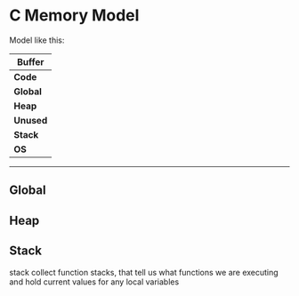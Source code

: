 # C Memory Model

Model like this:

| Buffer     |
| ---------- |
| **Code**   |
| **Global** |
| **Heap**   |
| **Unused** |
| **Stack**  |
| **OS**     |

---

## Global

## Heap



## Stack

stack collect function stacks, that tell us what functions we are executing and hold current values for any local variables

